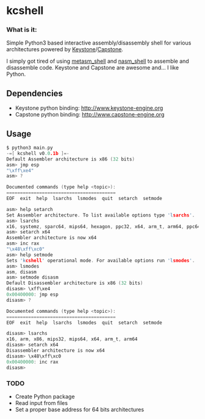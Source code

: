 # kcshell

### What is it:

Simple Python3 based interactive assembly/disassembly shell for various architectures powered by [Keystone](http://www.keystone-engine.org/)/[Capstone](http://www.capstone-engine.org/).

I simply got tired of using [metasm_shell](https://github.com/rapid7/metasploit-framework/blob/master/tools/exploit/metasm_shell.rb) and [nasm_shell](https://github.com/rapid7/metasploit-framework/blob/master/tools/exploit/nasm_shell.rb) to assemble and disassemble code. Keystone and Capstone are awesome and... I like Python.

## Dependencies

* Keystone python binding: http://www.keystone-engine.org
* Capstone python binding: http://www.capstone-engine.org

## Usage

```C
$ python3 main.py 
-=[ kcshell v0.0.1b ]=-
Default Assembler architecture is x86 (32 bits)
asm> jmp esp
"\xff\xe4"
asm> ?

Documented commands (type help <topic>):
========================================
EOF  exit  help  lsarchs  lsmodes  quit  setarch  setmode

asm> help setarch
Set Assembler architecture. To list available options type 'lsarchs'.
asm> lsarchs
x16, systemz, sparc64, mips64, hexagon, ppc32, x64, arm_t, arm64, ppc64, sparc, arm, x86, mips32
asm> setarch x64
Assembler architecture is now x64
asm> inc rax
"\x48\xff\xc0"
asm> help setmode
Sets 'kcshell' operational mode. For available options run 'lsmodes'.
asm> lsmodes
asm, disasm
asm> setmode disasm
Default Disassembler architecture is x86 (32 bits)
disasm> \xff\xe4
0x00400000:	jmp	esp
disasm> ?

Documented commands (type help <topic>):
========================================
EOF  exit  help  lsarchs  lsmodes  quit  setarch  setmode

disasm> lsarchs
x16, arm, x86, mips32, mips64, x64, arm_t, arm64
disasm> setarch x64
Disassembler architecture is now x64
disasm> \x48\xff\xc0
0x00400000:	inc	rax
disasm> 
```

### TODO

* Create Python package
* Read input from files
* Set a proper base address for 64 bits architectures


